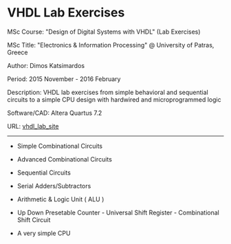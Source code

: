 # VHDL Lab Exercises

MSc Course: "Design of Digital Systems with VHDL" (Lab Exercises) 

MSc Title: "Electronics & Information Processing" @ University of Patras, Greece 

Author: Dimos Katsimardos 

Period: 2015 November - 2016 February

Description: VHDL lab exercises from simple behavioral and sequential circuits to a simple CPU design with hardwired and microprogrammed logic

Software/CAD: Altera Quartus 7.2

URL: [vhdl_lab_site](https://dimkatsi91.github.io/VHDL_Lab/)

-----------------------------------------------------------------------------------------------------------------------------


* Simple Combinational Circuits

* Advanced Combinational Circuits

* Sequential Circuits

* Serial Adders/Subtractors

* Arithmetic & Logic Unit ( ALU )

* Up Down Presetable Counter - Universal Shift Register - Combinational Shift Circuit

* A very simple CPU
